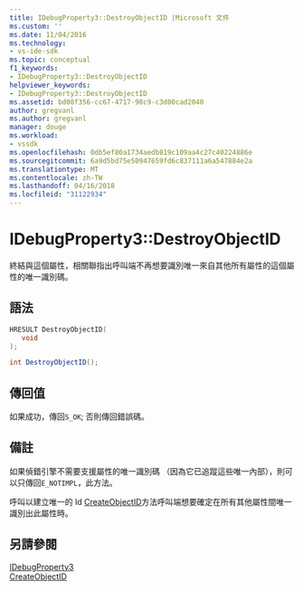 ```yaml
---
title: IDebugProperty3::DestroyObjectID |Microsoft 文件
ms.custom: ''
ms.date: 11/04/2016
ms.technology:
- vs-ide-sdk
ms.topic: conceptual
f1_keywords:
- IDebugProperty3::DestroyObjectID
helpviewer_keywords:
- IDebugProperty3::DestroyObjectID
ms.assetid: bd08f356-cc67-4717-98c9-c3d00cad2040
author: gregvanl
ms.author: gregvanl
manager: douge
ms.workload:
- vssdk
ms.openlocfilehash: 0db5ef80a1734aedb819c109aa4c27c40224886e
ms.sourcegitcommit: 6a9d5bd75e50947659fd6c837111a6a547884e2a
ms.translationtype: MT
ms.contentlocale: zh-TW
ms.lasthandoff: 04/16/2018
ms.locfileid: "31122934"
---
```

# <a name="idebugproperty3destroyobjectid"></a>IDebugProperty3::DestroyObjectID
終結與這個屬性，相關聯指出呼叫端不再想要識別唯一來自其他所有屬性的這個屬性的唯一識別碼。  
  
## <a name="syntax"></a>語法  
  
```cpp  
HRESULT DestroyObjectID(  
   void  
);  
```  
  
```csharp  
int DestroyObjectID();  
```  
  
## <a name="return-value"></a>傳回值  
 如果成功，傳回`S_OK`; 否則傳回錯誤碼。  
  
## <a name="remarks"></a>備註  
 如果偵錯引擎不需要支援屬性的唯一識別碼 （因為它已追蹤這些唯一內部），則可以只傳回`E_NOTIMPL`，此方法。  
  
 呼叫以建立唯一的 Id [CreateObjectID](../../../extensibility/debugger/reference/idebugproperty3-createobjectid.md)方法呼叫端想要確定在所有其他屬性間唯一識別出此屬性時。  
  
## <a name="see-also"></a>另請參閱  
 [IDebugProperty3](../../../extensibility/debugger/reference/idebugproperty3.md)   
 [CreateObjectID](../../../extensibility/debugger/reference/idebugproperty3-createobjectid.md)